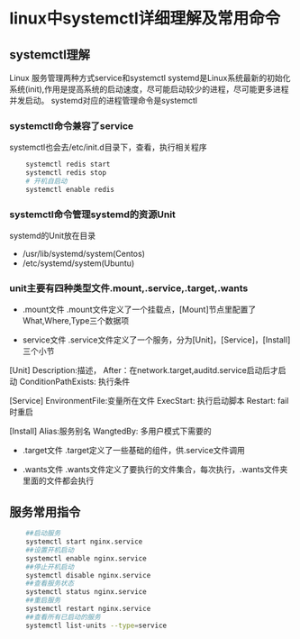 # linux中systemctl详细理解及常用命令

## systemctl理解

Linux 服务管理两种方式service和systemctl
systemd是Linux系统最新的初始化系统(init),作用是提高系统的启动速度，尽可能启动较少的进程，尽可能更多进程并发启动。
systemd对应的进程管理命令是systemctl

### systemctl命令兼容了service

systemctl也会去/etc/init.d目录下，查看，执行相关程序

```bash
    systemctl redis start
    systemctl redis stop
    # 开机自启动
    systemctl enable redis
```

### systemctl命令管理systemd的资源Unit

systemd的Unit放在目录

- /usr/lib/systemd/system(Centos)
- /etc/systemd/system(Ubuntu)

### unit主要有四种类型文件.mount,.service,.target,.wants

- .mount文件
.mount文件定义了一个挂载点，[Mount]节点里配置了What,Where,Type三个数据项

- service文件
.service文件定义了一个服务，分为[Unit]，[Service]，[Install]三个小节

[Unit]
Description:描述，
After：在network.target,auditd.service启动后才启动
ConditionPathExists: 执行条件

[Service]
EnvironmentFile:变量所在文件
ExecStart: 执行启动脚本
Restart: fail时重启

[Install]
Alias:服务别名
WangtedBy: 多用户模式下需要的

- .target文件
.target定义了一些基础的组件，供.service文件调用

- .wants文件
.wants文件定义了要执行的文件集合，每次执行，.wants文件夹里面的文件都会执行

## 服务常用指令

```bash
    ##启动服务
    systemctl start nginx.service
    ##设置开机启动
    systemctl enable nginx.service
    ##停止开机启动
    systemctl disable nginx.service
    ##查看服务状态
    systemctl status nginx.service
    ##重启服务
    systemctl restart nginx.service
    ##查看所有已启动的服务
    systemctl list-units --type=service
```
